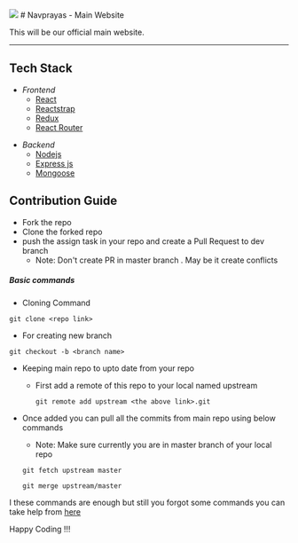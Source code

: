 <img src="http://navprayas.in/static/img/pp2.png">
# Navprayas - Main Website

This will be our official main website.

---

## Tech Stack

- _Frontend_
  - [React](https://reactjs.org/)
  - [Reactstrap](https://reactstrap.github.io/)
  - [Redux](https://redux.js.org/)
  - [React Router](https://github.com/ReactTraining/react-router#readme)

* _Backend_
  - [Nodejs](https://nodejs.org/en/)
  - [Express js](http://expressjs.com/)
  - [Mongoose](https://mongoosejs.com/)

## Contribution Guide

- Fork the repo
- Clone the forked repo
- push the assign task in your repo and create a Pull Request to dev branch
  - Note: Don't create PR in master branch . May be it create conflicts

##### Basic commands

- Cloning Command

```
git clone <repo link>
```

- For creating new branch

```
git checkout -b <branch name>
```

- Keeping main repo to upto date from your repo
  - First add a remote of this repo to your local named upstream
    ```
    git remote add upstream <the above link>.git
    ```
- Once added you can pull all the commits from main repo using below commands

  - Note: Make sure currently you are in master branch of your local repo

  ```
  git fetch upstream master

  git merge upstream/master
  ```

I these commands are enough but still you forgot some commands you can take help from [here](https://github.com/kmrakash/practice/blob/master/GithubCommands.md)

Happy Coding !!!
